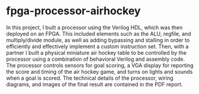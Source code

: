 # fpga-processor-airhockey

In this project, I built a processor using the Verilog HDL, which was then deployed on an FPGA. This included elements such as the ALU, regfile, and multiply/divide module, as well as adding bypassing and stalling in order to efficiently and effectively implement a custom instruction set. Then, with a partner I built a physical miniature air hockey table to be controlled by the processor using a combination of behavioral Verilog and assembly code.
The processor controls sensors for goal scoring, a VGA display for reporting the score and timing of the air hockey game, and turns on lights and sounds 
when a goal is scored. The technical details of the processor, wiring diagrams, and images of the final result are contained in the PDF report.
